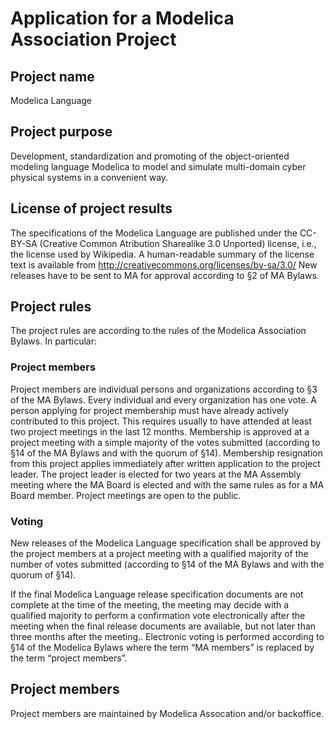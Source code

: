 # Application for a Modelica Association Project 

## Project name
Modelica Language

## Project purpose
Development, standardization and promoting of the object-oriented modeling language Modelica to model 
and simulate multi-domain cyber physical systems in a convenient way.

## License of project results
The specifications of the Modelica Language are published under the CC-BY-SA (Creative Common 
Atribution Sharealike 3.0 Unported) license, i.e., the license used by Wikipedia. A human-readable 
summary of the license text is available from http://creativecommons.org/licenses/by-sa/3.0/
New releases have to be sent to MA for approval according to §2 of MA Bylaws.

## Project rules
The project rules are according to the rules of the Modelica Association Bylaws. In particular: 
### Project members 
Project members are individual persons and organizations according to §3 of the MA Bylaws. Every 
individual and every organization has one vote. A person applying for project membership must have 
already actively contributed to this project. This requires usually to have attended at least two project 
meetings in the last 12 months. Membership is approved at a project meeting with a simple majority of the 
votes submitted (according to §14 of the MA Bylaws and with the quorum of §14). Membership 
resignation from this project applies immediately after written application to the project leader. The 
project leader is elected for two years at the MA Assembly meeting where the MA Board is elected and 
with the same rules as for a MA Board member. Project meetings are open to the public.

### Voting 
New releases of the Modelica Language specification shall be approved by the project members at a 
project meeting with a qualified majority of the number of votes submitted (according to §14 of the MA 
Bylaws and with the quorum of §14).

If the final Modelica Language release specification documents are not complete at the time of the 
meeting, the meeting may decide with a qualified majority to perform a confirmation vote electronically 
after the meeting when the final release documents are available, but not later than three months after the 
meeting.. Electronic voting is performed according to §14 of the Modelica Bylaws where the term “MA 
members” is replaced by the term “project members”.

## Project members
Project members are maintained by Modelica Assocation and/or backoffice.
